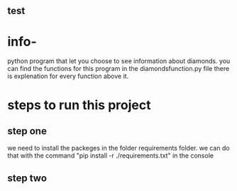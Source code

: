 ## test

# info-
python program that let you choose to see information about diamonds.
you can find the functions for this program in the diamondsfunction.py file
there is explenation for every function above it.

# steps to run this project
<h2>step one</h2>


we need to install the packeges in the folder requirements folder. we can do that with the command 
"pip install -r ./requirements.txt" in the console

<h2>step two</h2>



